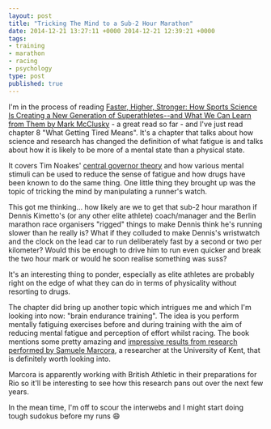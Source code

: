 ```yaml
---
layout: post
title: "Tricking The Mind to a Sub-2 Hour Marathon"
date: 2014-12-21 13:27:11 +0000 2014-12-21 12:39:21 +0000
tags:
- training
- marathon
- racing
- psychology
type: post
published: true
---
```


I'm in the process of reading [Faster, Higher, Stronger: How Sports Science Is Creating a New Generation of Superathletes--and What We Can Learn from Them by Mark McClusky](http://www.amazon.co.uk/Faster-Higher-Stronger-Generation-Superathletes---ebook/dp/B00INIXN9Q/) - a great read so far - and I've just read chapter 8 "What Getting Tired Means".  It's a chapter that talks about how science and research has changed the definition of what fatigue is and talks about how it is likely to be more of a mental state than a physical state.

It covers Tim Noakes' [central governor theory](http://en.wikipedia.org/wiki/Central_governor) and how various mental stimuli can be used to reduce the sense of fatigue and how drugs have been known to do the same thing.  One little thing they brought up was the topic of tricking the mind by manipulating a runner's watch.

This got me thinking... how likely are we to get that sub-2 hour marathon if Dennis Kimetto's (or any other elite athlete) coach/manager and the Berlin marathon race organisers "rigged" things to make Dennis think he's running slower than he really is?  What if they colluded to make Dennis's wristwatch and the clock on the lead car to run deliberately fast by a second or two per kilometer?  Would this be enough to drive him to run even quicker and break the two hour mark or would he soon realise something was suss?

It's an interesting thing to ponder, especially as elite athletes are probably right on the edge of what they can do in terms of physicality without resorting to drugs.

The chapter did bring up another topic which intrigues me and which I'm looking into now: "brain endurance training". The idea is you perform mentally fatiguing exercises before and during training with the aim of reducing mental fatigue and perception of effort whilst racing. The book mentions some pretty amazing and [impressive results from research performed by Samuele Marcora](http://www.thesportinmind.com/articles/brain-training-improving-performance-from-your-lounge-room-2/), a researcher at the University of Kent, that is definitely worth looking into.

Marcora is apparently working with British Athletic in their preparations for Rio so it'll be interesting to see how this research pans out over the next few years.

In the mean time, I'm off to scour the interwebs and I might start doing tough sudokus before my runs :smile:

